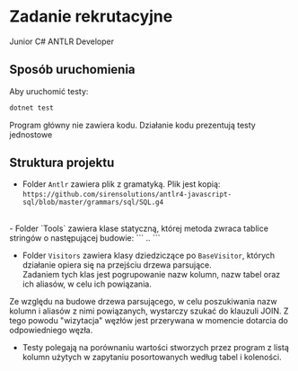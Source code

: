 # Zadanie rekrutacyjne
Junior C# ANTLR Developer

## Sposób uruchomienia

Aby uruchomić testy:
```bash
dotnet test
```

Program główny nie zawiera kodu. Działanie kodu prezentują testy jednostowe

## Struktura projektu

- Folder `Antlr` zawiera plik z gramatyką. Plik jest kopią:
`https://github.com/sirensolutions/antlr4-javascript-sql/blob/master/grammars/sql/SQL.g4`
<br />
- Folder `Tools` zawiera klase statyczną, której metoda 
zwraca tablice stringów o następującej budowie:
```
<DatabaseName?>.<TableName>.<ColumnName>
```

- Folder `Visitors` zawiera klasy dziedziczące po `BaseVisitor`,
których działanie opiera się na przejściu drzewa parsujące.<br />
Zadaniem tych klas jest pogrupowanie nazw kolumn, nazw tabel oraz ich aliasów, w celu ich powiązania.<br />

Ze względu na budowe drzewa parsującego, w celu poszukiwania nazw kolumn i aliasów z nimi powiązanych, 
wystarczy szukać do klauzuli JOIN. Z tego powodu "wizytacja" węzłów jest przerywana w momencie dotarcia do odpowiedniego węzła.<br />

- Testy polegają na porównaniu wartości stworzych przez program z listą kolumn użytych w zapytaniu posortowanych według tabel i koleności.
